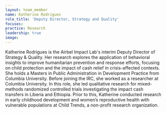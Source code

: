 ```yaml
---
layout: team_member
name: Katherine Rodrigues
role_title: 'Deputy Director, Strategy and Quality'
focuses:
practice: Research
leadership: true
image:
---
```


Katherine Rodrigues is the Airbel Impact Lab's interim Deputy Director of Strategy & Quality. Her research explores the application of behavioral insights to improve humanitarian prevention and response efforts, focusing on child protection and the impact of cash relief in crisis-affected contexts. She holds a Masters in Public Administration in Development Practice from Columbia University. Before joining the IRC, she worked as a researcher at Columbia University. In this role, she led qualitative research for mixed-methods randomized controlled trials investigating the impact cash transfers in Liberia and Ethiopia. Prior to this, Katherine conducted research in early childhood development and women’s reproductive health with vulnerable populations at Child Trends, a non-profit research organization.